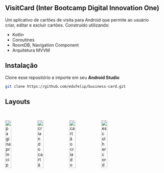 ## VisitCard (Inter Bootcamp Digital Innovation One)

Um aplicativo de cartões de visita para Android que permite ao usuário criar, editar e excluir cartões. Construído utilizando:

- Kotlin
- Coroutines
- RoomDB, Navigation Component
- Arquitetura MVVM

## Instalação

Clone esse repositório e importe em seu **Android Studio**

```sh
git clone https://github.com/edufelip/business-card.git
```

## Layouts
<br>
  <p align="left">
            <img alt="pagina principal vazia"
            src="https://github.com/edufelip/business-card/blob/main/app/src/main/res/drawable/print_one.png" width="20%"
            title="pagina principal vazia">
            <img alt="criando cartão"
            src="https://github.com/edufelip/business-card/blob/main/app/src/main/res/drawable/print_two.png" width="20%"
            title="criando cartão">
            <img alt="cartão criado"
            src="https://github.com/edufelip/business-card/blob/main/app/src/main/res/drawable/print_three.png" width="20%"
            title="cartão criado">
            <img alt="escolher cor do cartão"
            src="https://github.com/edufelip/business-card/blob/main/app/src/main/res/drawable/print_four.png" width="20%"
            title="escolher cor do cartão">

